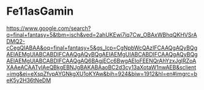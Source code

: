 # Fe11asGamin
https://www.google.com/search?q=final+fantasy+5&tbm=isch&ved=2ahUKEwi7iq7Cw_OBAxWBhqQKHVSrADMQ2-cCegQIABAA&oq=final+fantasy+5&gs_lcp=CgNpbWcQAzIFCAAQgAQyBQgAEIAEMgUIABCABDIFCAAQgAQyBQgAEIAEMgUIABCABDIFCAAQgAQyBQgAEIAEMgUIABCABDIFCAAQgAQ6BAgjECc6BwgAEIoFEENQrAhYzxJglRZoAXAAeACAATyIAeQBkgEBNJgBAKABAaoBC2d3cy13aXotaW1nwAEB&sclient=img&ei=eXspZfvpAYGNkgXU1oKYAw&bih=924&biw=1912&hl=en#imgrc=beK5y2H36tNeDM

